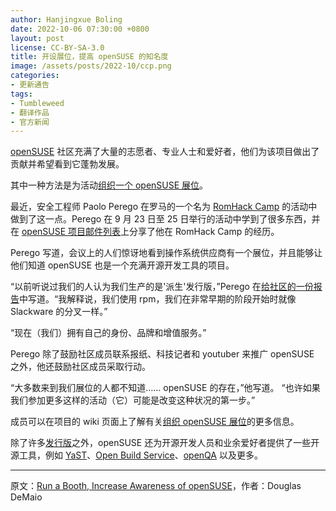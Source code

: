 ```yaml
---
author: Hanjingxue Boling
date: 2022-10-06 07:30:00 +0800
layout: post
license: CC-BY-SA-3.0
title: 开设展位，提高 openSUSE 的知名度
image: /assets/posts/2022-10/ccp.png
categories:
- 更新通告
tags:
- Tumbleweed
- 翻译作品
- 官方新闻
---
```


[openSUSE](https://www.opensuse.org/) 社区充满了大量的志愿者、专业人士和爱好者，他们为该项目做出了贡献并希望看到它蓬勃发展。

其中一种方法是为活动[组织一个 openSUSE 展位](https://en.opensuse.org/openSUSE:Organising_a_booth)。

最近，安全工程师 Paolo Perego 在罗马的一个名为 [RomHack Camp](https://romhack.camp/) 的活动中做到了这一点。Perego 在 9 月 23 日至 25 日举行的活动中学到了很多东西，并在 [openSUSE 项目邮件列表](https://lists.opensuse.org/)上分享了他在 RomHack Camp 的经历。

Perego 写道，会议上的人们惊讶地看到操作系统供应商有一个展位，并且能够让他们知道 openSUSE 也是一个充满开源开发工具的项目。

“以前听说过我们的人认为我们生产的是'派生'发行版，”Perego 在[给社区的一份报告](https://lists.opensuse.org/archives/list/project@lists.opensuse.org/thread/52GOSTYK4OO5FVDUYBJFKZGKBF2JVS3G/)中写道。“我解释说，我们使用 rpm，我们在非常早期的阶段开始时就像 Slackware 的分叉一样。”

“现在（我们）拥有自己的身份、品牌和增值服务。”

Perego 除了鼓励社区成员联系报纸、科技记者和 youtuber 来推广 openSUSE 之外，他还鼓励社区成员采取行动。

“大多数来到我们展位的人都不知道…… openSUSE 的存在，”他写道。 “也许如果我们参加更多这样的活动（它）可能是改变这种状况的第一步。”

成员可以在项目的 wiki 页面上了解有关[组织 openSUSE 展位](https://en.opensuse.org/openSUSE:Organising_a_booth)的更多信息。

除了许多[发行版](https://get.opensuse.org/)之外，openSUSE 还为开源开发人员和业余爱好者提供了一些开源工具，例如 [YaST](https://yast.opensuse.org/)、[Open Build Service](https://openbuildservice.org/)、[openQA](http://open.qa/) 以及更多。

------

原文：[Run a Booth, Increase Awareness of openSUSE](https://news.opensuse.org/2022/10/05/run-a-booth/)，作者：Douglas DeMaio